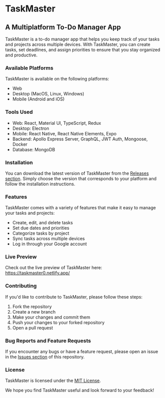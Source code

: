 # TaskMaster
## A Multiplatform To-Do Manager App

TaskMaster is a to-do manager app that helps you keep track of your tasks and projects across multiple devices. With TaskMaster, you can create tasks, set deadlines, and assign priorities to ensure that you stay organized and productive.

### Available Platforms
TaskMaster is available on the following platforms:
- Web
- Desktop (MacOS, Linux, Windows)
- Mobile (Android and iOS)

### Tools Used
- Web: React, Material UI, TypeScript, Redux
- Desktop: Electron
- Mobile: React Native, React Native Elements, Expo
- Backend: Apollo Express Server, GraphQL, JWT Auth, Mongoose, Docker
- Database: MongoDB

### Installation
You can download the latest version of TaskMaster from the [Releases section](https://github.com/sahilyeole/TaskMaster/releases). Simply choose the version that corresponds to your platform and follow the installation instructions.

### Features
TaskMaster comes with a variety of features that make it easy to manage your tasks and projects:
- Create, edit, and delete tasks
- Set due dates and priorities
- Categorize tasks by project
- Sync tasks across multiple devices
- Log in through your Google account

### Live Preview
Check out the live preview of TaskMaster here: https://taskmaster0.netlify.app/

### Contributing
If you'd like to contribute to TaskMaster, please follow these steps:
1. Fork the repository
2. Create a new branch
3. Make your changes and commit them
4. Push your changes to your forked repository
5. Open a pull request

### Bug Reports and Feature Requests
If you encounter any bugs or have a feature request, please open an issue in the [Issues section](https://github.com/sahilyeole/TaskMaster/issues) of this repository.

### License
TaskMaster is licensed under the [MIT License](https://github.com/sahilyeole/TaskMaster/blob/master/LICENSE).

We hope you find TaskMaster useful and look forward to your feedback!
